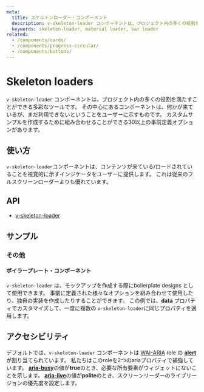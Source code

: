 ```yaml
---
meta:
  title: スケルトンローダー・コンポーネント
  description: v-skeleton-loader コンポーネントは、プロジェクト内の多くの役割を満たすことができる多彩なツールです。 中心にあるコンポーネントは、何かが来ているが、まだ利用できないというユーザーへの指示を提供します。
  keywords: skeleton-loader, material loader, bar loader
related:
  - /components/cards/
  - /components/progress-circular/
  - /components/buttons/
---
```


# Skeleton loaders

`v-skeleton-loader` コンポーネントは、プロジェクト内の多くの役割を満たすことができる多彩なツールです。  その中心にあるコンポーネントは、何かが来ているが、まだ利用できないということをユーザーに示すものです。 カスタムサンプルを作成するために組み合わせることができる30以上の事前定義オプションがあります。

<entry-ad />

## 使い方

`v-skeleton-loader`コンポーネントは、コンテンツが来ている/ロードされていることを視覚的に示すインジケータをユーザーに提供します。 これは従来のフルスクリーンローダーよりも優れています。

<example file="v-skeleton-loader/usage" />

## API

- [v-skeleton-loader](/api/v-skeleton-loader)

<inline-api page="components/skeleton-loaders" />

## サンプル

### その他

#### ボイラープレート・コンポーネント

`v-skeleton-loader` は、モックアップを作成する際にboilerplate designs として使用できます。 事前に定義された様々なオプションを組み合わせて使用したり、独自の実装を作成したりすることができます。 この例では、**data** プロパティでカスタマイズして、一度に複数の `v-skeleton-loader`に同じプロパティを適用します。

<example file="v-skeleton-loader/misc-boilerplate" />


<!-- #### Implementation methods

There are 2 ways that you can utilize the `v-skeleton-component`. The **default slot** or a **v-if** conditional. The built in slot is the most convenient and easiest to use, but generates an extra div once rendered. If the extra div is an issue in your setup, you can utilize a **v-if** conditional with a Vuetify [transition component](/styles/transitions) or a custom one.

<example file="v-skeleton-loader/misc-implementation" /> -->

## アクセシビリティ

デフォルトでは、`v-skeleton-loader` コンポーネントは [WAI-ARIA](https://www.w3.org/WAI/standards-guidelines/aria/) role の [**alert**](https://www.w3.org/TR/wai-aria/#alert) が割り当てられています。 私たちはこのroleを2つのariaプロパティで補強しています。 [**aria-busy**](https://www.w3.org/TR/wai-aria-1.0/states_and_properties#aria-busy)の値が**true**のとき、必要な所有要素がウィジェットにないことを示します。 [**aria-live**](https://www.w3.org/TR/wai-aria-1.1/#aria-live)の値が**polite**のとき、スクリーンリーダーのライブリージョンの優先度を設定します。

<backmatter />
